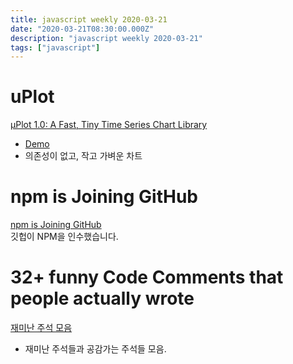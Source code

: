 ```yaml
---
title: javascript weekly 2020-03-21
date: "2020-03-21T08:30:00.000Z"
description: "javascript weekly 2020-03-21"
tags: ["javascript"]
---
```


# uPlot
<a href="https://github.com/leeoniya/uPlot" target="_blank">μPlot 1.0: A Fast, Tiny Time Series Chart Library</a>  
+ <a href="https://leeoniya.github.io/uPlot/bench/uPlot.html" target="blank">Demo</a>
+ 의존성이 없고, 작고 가벼운 차트

# npm is Joining GitHub
<a href="https://github.blog/2020-03-16-npm-is-joining-github/" target="_blank">npm is Joining GitHub</a>  
깃헙이 NPM을 인수했습니다.

# 32+ funny Code Comments that people actually wrote
<a href="https://medium.com/javascript-in-plain-english/30-funny-code-comments-that-will-make-you-laugh-1c1b54d4ab00" target="_blank">재미난 주석 모음</a>  
+ 재미난 주석들과 공감가는 주석들 모음.
